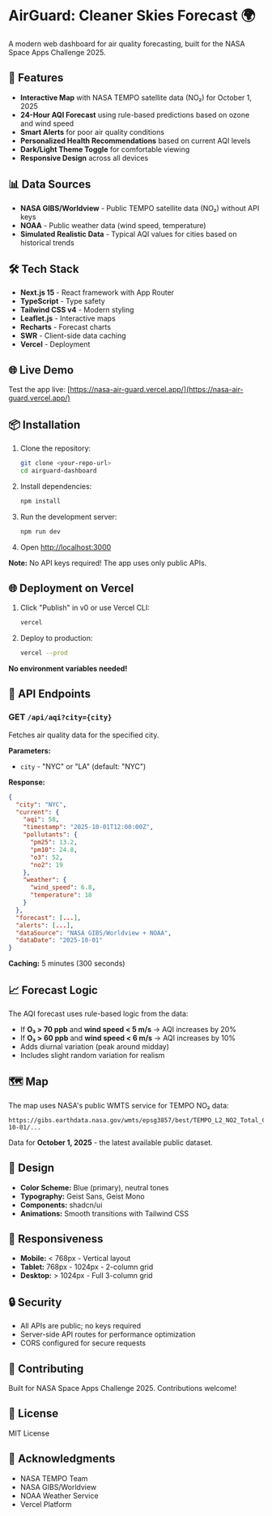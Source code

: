 # AirGuard: Cleaner Skies Forecast 🌍

A modern web dashboard for air quality forecasting, built for the NASA Space Apps Challenge 2025.

## 🚀 Features

- **Interactive Map** with NASA TEMPO satellite data (NO₂) for October 1, 2025
- **24-Hour AQI Forecast** using rule-based predictions based on ozone and wind speed
- **Smart Alerts** for poor air quality conditions
- **Personalized Health Recommendations** based on current AQI levels
- **Dark/Light Theme Toggle** for comfortable viewing
- **Responsive Design** across all devices

## 📊 Data Sources

- **NASA GIBS/Worldview** - Public TEMPO satellite data (NO₂) without API keys
- **NOAA** - Public weather data (wind speed, temperature)
- **Simulated Realistic Data** - Typical AQI values for cities based on historical trends

## 🛠️ Tech Stack

- **Next.js 15** - React framework with App Router
- **TypeScript** - Type safety
- **Tailwind CSS v4** - Modern styling
- **Leaflet.js** - Interactive maps
- **Recharts** - Forecast charts
- **SWR** - Client-side data caching
- **Vercel** - Deployment

## 🌐 Live Demo

Test the app live: [https://nasa-air-guard.vercel.app/](https://nasa-air-guard.vercel.app/)

## 📦 Installation

1. Clone the repository:
   ```bash
   git clone <your-repo-url>
   cd airguard-dashboard
   ```

2. Install dependencies:
   ```bash
   npm install
   ```

3. Run the development server:
   ```bash
   npm run dev
   ```

4. Open [http://localhost:3000](http://localhost:3000)

**Note:** No API keys required! The app uses only public APIs.

## 🌐 Deployment on Vercel

1. Click "Publish" in v0 or use Vercel CLI:
   ```bash
   vercel
   ```

2. Deploy to production:
   ```bash
   vercel --prod
   ```

**No environment variables needed!**

## 🔧 API Endpoints

### GET `/api/aqi?city={city}`

Fetches air quality data for the specified city.

**Parameters:**
- `city` - "NYC" or "LA" (default: "NYC")

**Response:**
```json
{
  "city": "NYC",
  "current": {
    "aqi": 58,
    "timestamp": "2025-10-01T12:00:00Z",
    "pollutants": {
      "pm25": 13.2,
      "pm10": 24.8,
      "o3": 52,
      "no2": 19
    },
    "weather": {
      "wind_speed": 6.8,
      "temperature": 18
    }
  },
  "forecast": [...],
  "alerts": [...],
  "dataSource": "NASA GIBS/Worldview + NOAA",
  "dataDate": "2025-10-01"
}
```

**Caching:** 5 minutes (300 seconds)

## 📈 Forecast Logic

The AQI forecast uses rule-based logic from the data:

- If **O₃ > 70 ppb** and **wind speed < 5 m/s** → AQI increases by 20%
- If **O₃ > 60 ppb** and **wind speed < 6 m/s** → AQI increases by 10%
- Adds diurnal variation (peak around midday)
- Includes slight random variation for realism

## 🗺️ Map

The map uses NASA's public WMTS service for TEMPO NO₂ data:

```
https://gibs.earthdata.nasa.gov/wmts/epsg3857/best/TEMPO_L2_NO2_Total_Column/default/2025-10-01/...
```

Data for **October 1, 2025** - the latest available public dataset.

## 🎨 Design

- **Color Scheme:** Blue (primary), neutral tones
- **Typography:** Geist Sans, Geist Mono
- **Components:** shadcn/ui
- **Animations:** Smooth transitions with Tailwind CSS

## 📱 Responsiveness

- **Mobile:** < 768px - Vertical layout
- **Tablet:** 768px - 1024px - 2-column grid
- **Desktop:** > 1024px - Full 3-column grid

## 🔒 Security

- All APIs are public; no keys required
- Server-side API routes for performance optimization
- CORS configured for secure requests

## 🤝 Contributing

Built for NASA Space Apps Challenge 2025. Contributions welcome!

## 📄 License

MIT License

## 🙏 Acknowledgments

- NASA TEMPO Team
- NASA GIBS/Worldview
- NOAA Weather Service
- Vercel Platform